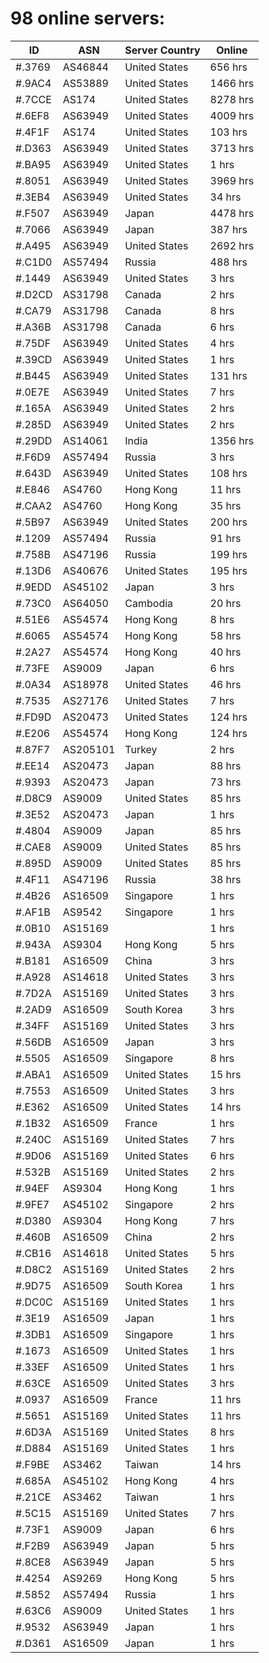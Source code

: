 # 98 online servers:

| ID | ASN | Server Country | Online |
| ------ | ------ | ------ | ------ |
| #.3769 | AS46844 | United States | 656 hrs |
| #.9AC4 | AS53889 | United States | 1466 hrs |
| #.7CCE | AS174 | United States | 8278 hrs |
| #.6EF8 | AS63949 | United States | 4009 hrs |
| #.4F1F | AS174 | United States | 103 hrs |
| #.D363 | AS63949 | United States | 3713 hrs |
| #.BA95 | AS63949 | United States | 1 hrs |
| #.8051 | AS63949 | United States | 3969 hrs |
| #.3EB4 | AS63949 | United States | 34 hrs |
| #.F507 | AS63949 | Japan | 4478 hrs |
| #.7066 | AS63949 | Japan | 387 hrs |
| #.A495 | AS63949 | United States | 2692 hrs |
| #.C1D0 | AS57494 | Russia | 488 hrs |
| #.1449 | AS63949 | United States | 3 hrs |
| #.D2CD | AS31798 | Canada | 2 hrs |
| #.CA79 | AS31798 | Canada | 8 hrs |
| #.A36B | AS31798 | Canada | 6 hrs |
| #.75DF | AS63949 | United States | 4 hrs |
| #.39CD | AS63949 | United States | 1 hrs |
| #.B445 | AS63949 | United States | 131 hrs |
| #.0E7E | AS63949 | United States | 7 hrs |
| #.165A | AS63949 | United States | 2 hrs |
| #.285D | AS63949 | United States | 2 hrs |
| #.29DD | AS14061 | India | 1356 hrs |
| #.F6D9 | AS57494 | Russia | 3 hrs |
| #.643D | AS63949 | United States | 108 hrs |
| #.E846 | AS4760 | Hong Kong | 11 hrs |
| #.CAA2 | AS4760 | Hong Kong | 35 hrs |
| #.5B97 | AS63949 | United States | 200 hrs |
| #.1209 | AS57494 | Russia | 91 hrs |
| #.758B | AS47196 | Russia | 199 hrs |
| #.13D6 | AS40676 | United States | 195 hrs |
| #.9EDD | AS45102 | Japan | 3 hrs |
| #.73C0 | AS64050 | Cambodia | 20 hrs |
| #.51E6 | AS54574 | Hong Kong | 8 hrs |
| #.6065 | AS54574 | Hong Kong | 58 hrs |
| #.2A27 | AS54574 | Hong Kong | 40 hrs |
| #.73FE | AS9009 | Japan | 6 hrs |
| #.0A34 | AS18978 | United States | 46 hrs |
| #.7535 | AS27176 | United States | 7 hrs |
| #.FD9D | AS20473 | United States | 124 hrs |
| #.E206 | AS54574 | Hong Kong | 124 hrs |
| #.87F7 | AS205101 | Turkey | 2 hrs |
| #.EE14 | AS20473 | Japan | 88 hrs |
| #.9393 | AS20473 | Japan | 73 hrs |
| #.D8C9 | AS9009 | United States | 85 hrs |
| #.3E52 | AS20473 | Japan | 1 hrs |
| #.4804 | AS9009 | Japan | 85 hrs |
| #.CAE8 | AS9009 | United States | 85 hrs |
| #.895D | AS9009 | United States | 85 hrs |
| #.4F11 | AS47196 | Russia | 38 hrs |
| #.4B26 | AS16509 | Singapore | 1 hrs |
| #.AF1B | AS9542 | Singapore | 1 hrs |
| #.0B10 | AS15169 |  | 1 hrs |
| #.943A | AS9304 | Hong Kong | 5 hrs |
| #.B181 | AS16509 | China | 3 hrs |
| #.A928 | AS14618 | United States | 3 hrs |
| #.7D2A | AS15169 | United States | 3 hrs |
| #.2AD9 | AS16509 | South Korea | 3 hrs |
| #.34FF | AS15169 | United States | 3 hrs |
| #.56DB | AS16509 | Japan | 3 hrs |
| #.5505 | AS16509 | Singapore | 8 hrs |
| #.ABA1 | AS16509 | United States | 15 hrs |
| #.7553 | AS16509 | United States | 3 hrs |
| #.E362 | AS16509 | United States | 14 hrs |
| #.1B32 | AS16509 | France | 1 hrs |
| #.240C | AS15169 | United States | 7 hrs |
| #.9D06 | AS15169 | United States | 6 hrs |
| #.532B | AS15169 | United States | 2 hrs |
| #.94EF | AS9304 | Hong Kong | 1 hrs |
| #.9FE7 | AS45102 | Singapore | 2 hrs |
| #.D380 | AS9304 | Hong Kong | 7 hrs |
| #.460B | AS16509 | China | 2 hrs |
| #.CB16 | AS14618 | United States | 5 hrs |
| #.D8C2 | AS15169 | United States | 2 hrs |
| #.9D75 | AS16509 | South Korea | 1 hrs |
| #.DC0C | AS15169 | United States | 1 hrs |
| #.3E19 | AS16509 | Japan | 1 hrs |
| #.3DB1 | AS16509 | Singapore | 1 hrs |
| #.1673 | AS16509 | United States | 1 hrs |
| #.33EF | AS16509 | United States | 1 hrs |
| #.63CE | AS16509 | United States | 3 hrs |
| #.0937 | AS16509 | France | 11 hrs |
| #.5651 | AS15169 | United States | 11 hrs |
| #.6D3A | AS15169 | United States | 8 hrs |
| #.D884 | AS15169 | United States | 1 hrs |
| #.F9BE | AS3462 | Taiwan | 14 hrs |
| #.685A | AS45102 | Hong Kong | 4 hrs |
| #.21CE | AS3462 | Taiwan | 1 hrs |
| #.5C15 | AS15169 | United States | 7 hrs |
| #.73F1 | AS9009 | Japan | 6 hrs |
| #.F2B9 | AS63949 | Japan | 5 hrs |
| #.8CE8 | AS63949 | Japan | 5 hrs |
| #.4254 | AS9269 | Hong Kong | 5 hrs |
| #.5852 | AS57494 | Russia | 1 hrs |
| #.63C6 | AS9009 | United States | 1 hrs |
| #.9532 | AS63949 | Japan | 1 hrs |
| #.D361 | AS16509 | Japan | 1 hrs |

